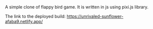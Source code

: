 A simple clone of flappy bird game. It is written in js using pixi.js library.

The link to the deployed build: https://unrivaled-sunflower-afaba9.netlify.app/